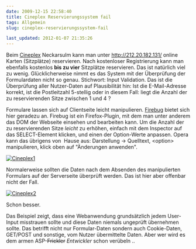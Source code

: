 ```yaml
---
date: 2009-12-15 22:58:40
title: Cineplex Reservierungssystem fail
tags: Allgemein
slug: cineplex-reservierungssystem-fail

last_updated: 2012-01-07 21:35:26
---
```


Beim <a href="http://www.cineplex.de/kino/home/">Cineplex</a> Neckarsulm kann man unter <a href="http://212.20.182.131/">http://212.20.182.131/</a> online Karten (Sitzplätze) reservieren. Nach kostenloser Registrierung kann man ebenfalls kostenlos <strong>bis zu vier</strong> Sitzplätze reservieren. Das ist natürlich viel zu wenig. Glücklicherweise nimmt es das System mit der Überprüfung der Formulardaten nicht so genau. Stichwort: Input Validation. Das ist die Überprüfung aller Nutzer-Daten auf Plausibilität hin: Ist die E-Mail-Adresse korrekt, ist die Postleitzahl 5-stellig oder in diesem Fall: liegt die Anzahl der zu reservierenden Sitze zwischen 1 und 4 ?

Formulare lassen sich auf Clientseite leicht manipulieren. <a href="https://addons.mozilla.org/de/firefox/addon/1843">Firebug</a> bietet sich hier geradezu an. Firebug ist ein Firefox-Plugin, mit dem man unter anderem das DOM der Webseite einsehen und bearbeiten kann. Um die Anzahl der zu reservierenden Sitze <em>leicht</em> zu erhöhen, einfach mit dem Inspector auf das SELECT-Element klicken, und einen der Option-Werte anpassen. Opera kann das übrigens von  Hause aus: Darstellung -&gt; Quelltext, &lt;option&gt; manipulieren, klick oben auf "Änderungen anwenden".

[![Cineplex1](images/2009/cineplex1-300x257.jpg)](images/2009/cineplex1.jpg)

Normalerweise sollten die Daten nach dem Absenden des manipulierten Formulars auf der Serverseite überprüft werden. Das ist hier aber offenbar nicht der Fall.

[![Cineplex2](images/2009/cineplex2-300x241.jpg)](images/2009/cineplex2.jpg)

Schon besser.

Das Beispiel zeigt, dass eine Webanwendung grundsätzlich jedem User-Input misstrauen sollte und diese Daten niemals ungeprüft übernehmen sollte. Das betrifft nicht nur Formular-Daten sondern auch Cookie-Daten, GET/POST und sonstige, vom Nutzer übermittelte Daten.
Aber wer wird es dem armen ASP-<span style="text-decoration: line-through;">Frickler</span> <em>Entwickler</em> schon verübeln ..